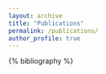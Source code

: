 ```yaml
---
layout: archive
title: "Publications"
permalink: /publications/
author_profile: true
---
```


<div class="publications">
{% bibliography %}
</div>
